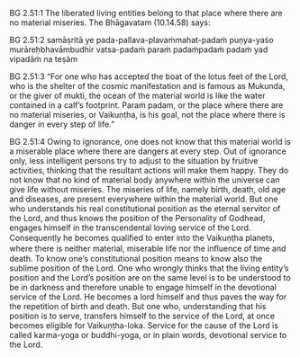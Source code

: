 BG 2.51:1	The liberated living entities belong to that place where there are no material miseries. The Bhāgavatam (10.14.58) says:

BG 2.51:2	samāṣritā ye pada-pallava-plavaṁmahat-padaṁ puṇya-yaśo murāreḥbhavāmbudhir vatsa-padaṁ paraṁ padaṁpadaṁ padaṁ yad vipadāṁ na teṣām

BG 2.51:3	“For one who has accepted the boat of the lotus feet of the Lord, who is the shelter of the cosmic manifestation and is famous as Mukunda, or the giver of mukti, the ocean of the material world is like the water contained in a calf’s footprint. Paraṁ padam, or the place where there are no material miseries, or Vaikuṇṭha, is his goal, not the place where there is danger in every step of life.”

BG 2.51:4	Owing to ignorance, one does not know that this material world is a miserable place where there are dangers at every step. Out of ignorance only, less intelligent persons try to adjust to the situation by fruitive activities, thinking that the resultant actions will make them happy. They do not know that no kind of material body anywhere within the universe can give life without miseries. The miseries of life, namely birth, death, old age and diseases, are present everywhere within the material world. But one who understands his real constitutional position as the eternal servitor of the Lord, and thus knows the position of the Personality of Godhead, engages himself in the transcendental loving service of the Lord. Consequently he becomes qualiﬁed to enter into the Vaikuṇṭha planets, where there is neither material, miserable life nor the inﬂuence of time and death. To know one’s constitutional position means to know also the sublime position of the Lord. One who wrongly thinks that the living entity’s position and the Lord’s position are on the same level is to be understood to be in darkness and therefore unable to engage himself in the devotional service of the Lord. He becomes a lord himself and thus paves the way for the repetition of birth and death. But one who, understanding that his position is to serve, transfers himself to the service of the Lord, at once becomes eligible for Vaikuṇṭha-loka. Service for the cause of the Lord is called karma-yoga or buddhi-yoga, or in plain words, devotional service to the Lord.
